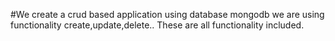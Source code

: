 #We create a crud based application 
using database mongodb
we are using functionality create,update,delete..
These are all functionality included.
